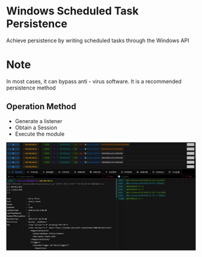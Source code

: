 # Windows Scheduled Task Persistence


Achieve persistence by writing scheduled tasks through the Windows API

# Note
In most cases, it can bypass anti - virus software. It is a recommended persistence method

## Operation Method
+ Generate a listener
+ Obtain a Session
+ Execute the module

![](img/Persistence_ScheduledTask_Windows/1.webp)